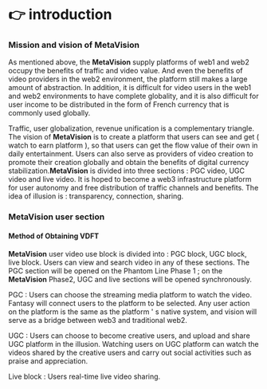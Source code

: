 # 👉 introduction

### Mission and vision of **MetaVision**&#x20;

As mentioned above, the **MetaVision** supply platforms of web1 and web2 occupy the benefits of traffic and video value. And even the benefits of video providers in the web2 environment, the platform still makes a large amount of abstraction. In addition, it is difficult for video users in the web1 and web2 environments to have complete globality, and it is also difficult for user income to be distributed in the form of French currency that is commonly used globally.

Traffic, user globalization, revenue unification is a complementary triangle. The vision of **MetaVision** is to create a platform that users can see and get ( watch to earn platform ), so that users can get the flow value of their own in daily entertainment. Users can also serve as providers of video creation to promote their creation globally and obtain the benefits of digital currency stabilization.**MetaVision** is divided into three sections : PGC video, UGC video and live video. It is hoped to become a web3 infrastructure platform for user autonomy and free distribution of traffic channels and benefits. The idea of illusion is : transparency, connection, sharing.

### **MetaVision** user section

#### Method of Obtaining VDFT

**MetaVision** user video use block is divided into : PGC block, UGC block, live block. Users can view and search video in any of these sections. The PGC section will be opened on the Phantom Line Phase 1 ; on the **MetaVision** Phase2, UGC and live sections will be opened synchronously.

PGC : Users can choose the streaming media platform to watch the video. Fantasy will connect users to the platform to be selected. Any user action on the platform is the same as the platform ' s native system, and vision will serve as a bridge between web3 and traditional web2.

UGC : Users can choose to become creative users, and upload and share UGC platform in the illusion. Watching users on UGC platform can watch the videos shared by the creative users and carry out social activities such as praise and appreciation.

Live block : Users real-time live video sharing.
